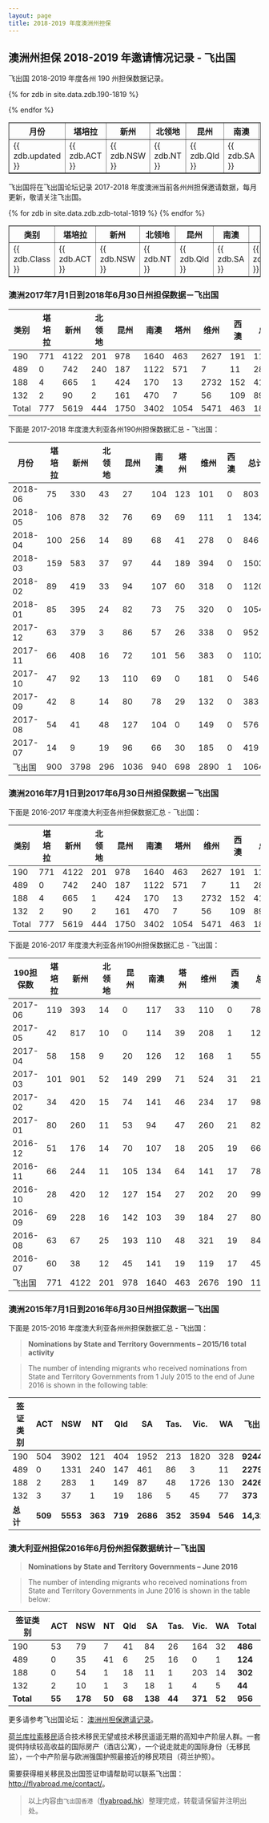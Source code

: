 ```yaml
---
layout: page
title: 2018-2019 年度澳洲州担保
---
```


## 澳洲州担保 2018-2019 年邀请情况记录 - 飞出国

飞出国 2018-2019 年度各州 190 州担保数据记录。

<table border = "1" cellpadding="1" cellspacing="0">
  <tr>
    <th>月份</th>
    <th>堪培拉</th>
    <th>新州</th>
    <th>北领地</th>
    <th>昆州</th>
    <th>南澳</th>
    <th>塔州</th>
    <th>维州</th>
    <th>西澳</th>
    <th>总计</th>
  </tr>

{% for zdb in site.data.zdb.190-1819 %}
<tr>
<td> {{ zdb.updated }} </td>
<td> {{ zdb.ACT }} </td>
<td> {{ zdb.NSW }} </td>
<td> {{ zdb.NT }} </td>
<td> {{ zdb.Qld }} </td>
<td> {{ zdb.SA }} </td>
<td> {{ zdb.Tas }} </td>
<td> {{ zdb.Vic }} </td>
<td> {{ zdb.WA }} </td>
<td> {{ zdb.Total }} </td>
</tr>
{% endfor %}
</table>

飞出国将在飞出国论坛记录 2017-2018 年度澳洲当前各州州担保邀请数据，每月更新，敬请关注飞出国。

<table border = "1" cellpadding="1" cellspacing="0">
  <tr>
    <th>类别</th>
    <th>堪培拉</th>
    <th>新州</th>
    <th>北领地</th>
    <th>昆州</th>
    <th>南澳</th>
    <th>塔州</th>
    <th>维州</th>
    <th>西澳</th>
    <th>总计</th>
  </tr>
{% for zdb in site.data.zdb.zdb-total-1819 %}
<tr>
<td> {{ zdb.Class }} </td>
<td> {{ zdb.ACT }} </td>
<td> {{ zdb.NSW }} </td>
<td> {{ zdb.NT }} </td>
<td> {{ zdb.Qld }} </td>
<td> {{ zdb.SA }} </td>
<td> {{ zdb.Tas }} </td>
<td> {{ zdb.Vic }} </td>
<td> {{ zdb.WA }} </td>
<td> {{ zdb.Total }} </td>
</tr>
{% endfor %}
</table>

### 澳洲2017年7月1日到2018年6月30日州担保数据－飞出国

类别 | 堪培拉 | 新州 | 北领地 | 昆州 | 南澳 | 塔州 | 维州 | 西澳 | 总计
-- | -- | -- | -- | -- | -- | -- | -- | -- | --
190 | 771 | 4122 | 201 | 978 | 1640 | 463 | 2627 | 191 | 11042
489 | 0 | 742 | 240 | 187 | 1122 | 571 | 7 | 11 | 2880
188 | 4 | 665 | 1 | 424 | 170 | 13 | 2732 | 152 | 4161
132 | 2 | 90 | 2 | 161 | 470 | 7 | 56 | 109 | 897
Total | 777 | 5619 | 444 | 1750 | 3402 | 1054 | 5471 | 463 | 18980

下面是 2017-2018 年度澳大利亚各州190州担保数据汇总 - 飞出国：

月份 | 堪培拉 | 新州 | 北领地 | 昆州 | 南澳 | 塔州 | 维州 | 西澳 | 总计
-- | -- | -- | -- | -- | -- | -- | -- | -- | --
2018-06 | 75 | 330 | 43 | 27 | 104 | 123 | 101 | 0 | 803
2018-05 | 106 | 878 | 32 | 76 | 69 | 69 | 111 | 1 | 1342
2018-04 | 100 | 256 | 14 | 89 | 68 | 41 | 278 | 0 | 846
2018-03 | 159 | 583 | 37 | 97 | 44 | 189 | 394 | 0 | 1503
2018-02 | 89 | 419 | 33 | 94 | 107 | 60 | 318 | 0 | 1120
2018-01 | 85 | 395 | 24 | 82 | 73 | 75 | 320 | 0 | 1054
2017-12 | 63 | 379 | 3 | 86 | 57 | 26 | 338 | 0 | 952
2017-11 | 66 | 408 | 16 | 72 | 101 | 56 | 383 | 0 | 1102
2017-10 | 47 | 92 | 13 | 110 | 69 | 0 | 181 | 0 | 546
2017-09 | 42 | 8 | 14 | 80 | 78 | 29 | 132 | 0 | 383
2017-08 | 54 | 41 | 48 | 127 | 104 | 0 | 149 | 0 | 576
2017-07 | 14 | 9 | 19 | 96 | 66 | 30 | 185 | 0 | 419
飞出国 | 900 | 3798 | 296 | 1036 | 940 | 698 | 2890 | 1 | 10646

### 澳洲2016年7月1日到2017年6月30日州担保数据－飞出国

下面是 2016-2017 年度澳大利亚各州担保数据汇总 - 飞出国：

类别  | 堪培拉  | 新州  | 北领地  | 昆州  | 南澳  | 塔州  | 维州  | 西澳  | 总计
----|------|-----|------|-----|-----|-----|-----|-----|---
190  | 771  | 4122  | 201  | 978  | 1640  | 463  | 2627  | 191  | 11042
489  | 0  | 742  | 240  | 187  | 1122  | 571  | 7  | 11  | 2880
188  | 4  | 665  | 1  | 424  | 170  | 13  | 2732  | 152  | 4161
132  | 2  | 90  | 2  | 161  | 470  | 7  | 56  | 109  | 897
Total  | 777  | 5619  | 444  | 1750  | 3402  | 1054  | 5471  | 463  | 18980 

下面是 2016-2017 年度澳大利亚各州190州担保数据汇总 - 飞出国：

190担保数  | 堪培拉  | 新州  | 北领地  | 昆州  | 南澳  | 塔州  | 维州  | 西澳  | 总计
--------|------|-----|------|-----|-----|-----|-----|-----|---
2017-06  | 119  | 393  | 14  | 0  | 117  | 33  | 110  | 0  | 786
2017-05  | 42  | 817  | 10  | 0  | 114  | 39  | 208  | 1  | 1231
2017-04  | 58  | 158  | 9  | 20  | 126  | 12  | 168  | 1  | 552
2017-03  | 101  | 901  | 52  | 149  | 299  | 71  | 524  | 31  | 2128
2017-02  | 34  | 420  | 15  | 74  | 141  | 46  | 234  | 17  | 981
2017-01  | 80  | 260  | 11  | 53  | 94  | 47  | 260  | 21  | 826
2016-12  | 51  | 176  | 14  | 70  | 107  | 18  | 205  | 19  | 660
2016-11  | 66  | 244  | 11  | 105  | 134  | 64  | 141  | 17  | 782
2016-10  | 28  | 420  | 12  | 127  | 154  | 27  | 202  | 20  | 990
2016-09  | 69  | 228  | 16  | 142  | 103  | 39  | 184  | 27  | 808
2016-08  | 63  | 67  | 25  | 193  | 110  | 48  | 321  | 19  | 846
2016-07  | 60  | 38  | 12  | 45  | 141  | 19  | 119  | 17  | 451
飞出国  | 771  | 4122  | 201  | 978  | 1640  | 463  | 2676  | 190  | 11041 

### 澳洲2015年7月1日到2016年6月30日州担保数据－飞出国

下面是 2015-2016 年度澳大利亚各州州担保数据汇总 - 飞出国：

> **Nominations by State and Territory Governments – 2015/16 total activity**

> The number of intending migrants who received nominations from State and Territory Governments from 1 July 2015 to the end of June 2016 is shown in the following table:

| ​签证类别 | ACT | NSW | NT | Qld | SA | Tas. | Vic. | WA | 飞出国 |
| ----- | ---- | ---- | ---- | ---- | ---- | ---- | ----- | ---- | ---- |
| 190  |504  |3902 | 121  |404  |1952  |213  |1820  |328  |**9244** |
| 489  |0 | 1331  |240  |147  |461  |86  |3  |11  |**2279** |
| 188  |2  |283  |1  |149  |87  |48  |1726  |130  |**2426** |
| 132  |3  |37  |1  |19  |186  |5  |45  |77  |**373** |
|**总计** | **509** | **5553**  |**363**  |**719**  |**2686**  |**352**  |**3594**  |**546**  |**14,322** |

### 澳大利亚州担保2016年6月份州担保数据统计－飞出国

> **Nominations by State and Territory Governments – June 2016**

> The number of intending migrants who received nominations from State and Territory Governments in June 2016 is shown in the table below:

| 签证类别 | ACT | NSW | NT | Qld | SA | Tas. | Vic. | WA | Total |
| --- | --- | --- | --- | --- | --- | --- | --- | --- | --- |
| 190  |53  |79  |7  |41 | 84  |26  |164  |32  |**486** |
| 489 |0  |35 | 41 | 6 | 25  |16  |0  |1  |**124** |
| 188  |0  |54  |1  |18  |11  |1  |203  |14 | **302** |
| 132  |2  |10  |1  |3  |18  |1  |4  |5  |**44** |
| **Total**  |**55**  |**178**  |**50**  |**68**  |**138**  |**44**  |**371**  |**52**  |**956** |

更多请参考飞出国论坛： [澳洲州担保邀请记录][1]。

[荷兰库拉索移民](http://www.flyabroad.hk/curacao)适合技术移民无望或技术移民遥遥无期的高知中产阶层人群。一套提供持续较高收益的国际房产（酒店公寓），一个说走就走的国际身份（无移民监），一个中产阶层与欧洲强国护照最接近的移民项目（荷兰护照）。

需要获得相关移民及出国签证申请帮助可以联系飞出国： <a href="http://flyabroad.me/contact" target="_blank">http://flyabroad.me/contact/</a>。

> 以上内容由`飞出国香港`（<a href="http://flyabroad.hk/" target="_blank">flyabroad.hk</a>）整理完成，转载请保留并注明出处。

  [1]: http://bbs.fcgvisa.com/t/2017-2018/18110

